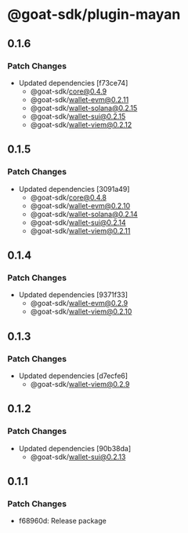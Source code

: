 # @goat-sdk/plugin-mayan

## 0.1.6

### Patch Changes

- Updated dependencies [f73ce74]
  - @goat-sdk/core@0.4.9
  - @goat-sdk/wallet-evm@0.2.11
  - @goat-sdk/wallet-solana@0.2.15
  - @goat-sdk/wallet-sui@0.2.15
  - @goat-sdk/wallet-viem@0.2.12

## 0.1.5

### Patch Changes

- Updated dependencies [3091a49]
  - @goat-sdk/core@0.4.8
  - @goat-sdk/wallet-evm@0.2.10
  - @goat-sdk/wallet-solana@0.2.14
  - @goat-sdk/wallet-sui@0.2.14
  - @goat-sdk/wallet-viem@0.2.11

## 0.1.4

### Patch Changes

- Updated dependencies [9371f33]
  - @goat-sdk/wallet-evm@0.2.9
  - @goat-sdk/wallet-viem@0.2.10

## 0.1.3

### Patch Changes

- Updated dependencies [d7ecfe6]
  - @goat-sdk/wallet-viem@0.2.9

## 0.1.2

### Patch Changes

- Updated dependencies [90b38da]
  - @goat-sdk/wallet-sui@0.2.13

## 0.1.1

### Patch Changes

- f68960d: Release package
